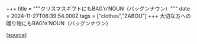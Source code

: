 +++
title = """クリスマスギフトにもBAG’n’NOUN（バッグンナウン）"""
date = 2024-11-27T06:39:54.000Z
tags = ["clothes","ZABOU"]
+++
大切な方への贈り物にもBAG'n'NOUN（バッグンナウン）

[[source]](https://zabou.org/2024/11/27/313269/)
